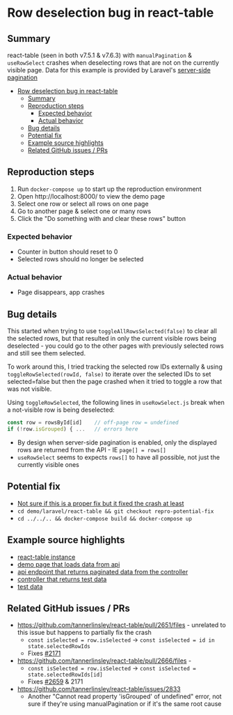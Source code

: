 Row deselection bug in react-table
===
Summary
---

react-table (seen in both v7.5.1 & v7.6.3) with `manualPagination` & `useRowSelect` crashes when deselecting rows that are not on the currently visible page. Data for this example is provided by Laravel's [server-side pagination](https://laravel.com/docs/7.x/pagination#converting-results-to-json) 


- [Row deselection bug in react-table](#row-deselection-bug-in-react-table)
  - [Summary](#summary)
  - [Reproduction steps](#reproduction-steps)
    - [Expected behavior](#expected-behavior)
    - [Actual behavior](#actual-behavior)
  - [Bug details](#bug-details)
  - [Potential fix](#potential-fix)
  - [Example source highlights](#example-source-highlights)
  - [Related GitHub issues / PRs](#related-github-issues--prs)

Reproduction steps
---

1. Run `docker-compose up` to start up the reproduction environment
2. Open http://localhost:8000/ to view the demo page
3. Select one row or select all rows on one page
4. Go to another page & select one or many rows
5. Click the "Do something with and clear these rows" button

### Expected behavior

- Counter in button should reset to 0
- Selected rows should no longer be selected

### Actual behavior

- Page disappears, app crashes

Bug details
---

This started when trying to use `toggleAllRowsSelected(false)` to clear all the selected rows, but that resulted in only the current visible rows being deselected - you could go to the other pages with previously selected rows and still see them selected.

To work around this, I tried tracking the selected row IDs externally & using `toggleRowSelected(rowId, false)` to iterate over the selected IDs to set selected=false but then the page crashed when it tried to toggle a row that was not visible.

Using `toggleRowSelected`, the following lines in `useRowSelect.js` break when a not-visible row is being deselected:

```js
const row = rowsById[id]    // off-page row = undefined
if (!row.isGrouped) { ...   // errors here
```

- By design when server-side pagination is enabled, only the displayed rows are returned from the API - IE `page[] = rows[]`
- `useRowSelect` seems to expects `rows[]` to have all possible, not just the currently visible ones

Potential fix
---

- [Not sure if this is a proper fix but it fixed the crash at least](https://github.com/anjunatl/react-table/compare/master...repro-potential-fix#diff-7a09cd6bfcfb63be61d3418dbdc5029afe73bc638cb84ce0d86e4e81387b6581)
- `cd demo/laravel/react-table && git checkout repro-potential-fix`
- `cd ../../.. && docker-compose build && docker-compose up` 

Example source highlights
---

* [react-table instance](./demo/laravel/resources/js/DemoGrid.jsx)
* [demo page that loads data from api](./demo/laravel/resources/js/BugDemo.jsx)
* [api endpoint that returns paginated data from the controller](./demo/laravel/routes/web.php)
* [controller that returns test data](./demo/laravel/app/Http/Controllers/DemoController.php)
* [test data](demo/laravel/storage/app/test.json)

Related GitHub issues / PRs
---

- https://github.com/tannerlinsley/react-table/pull/2651/files - unrelated to this issue but happens to partially fix the crash
  - `const isSelected = row.isSelected` -> `const isSelected = id in state.selectedRowIds`
  - Fixes [#2171](https://github.com/tannerlinsley/react-table/issues/2171)
- https://github.com/tannerlinsley/react-table/pull/2666/files - 
  - `const isSelected = row.isSelected` -> `const isSelected = state.selectedRowIds[id]`
  - Fixes [#2659](https://github.com/tannerlinsley/react-table/issues/2659) & 2171
- https://github.com/tannerlinsley/react-table/issues/2833
  - Another "Cannot read property 'isGrouped' of undefined" error, not sure if they're using manualPagination or if it's the same root cause
